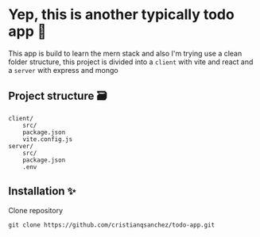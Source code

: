 # Yep, this is another typically todo app :memo:

This app is build to learn the mern stack and also I'm trying use a clean folder structure, this project is divided into a `client` with vite and react and a `server` with express and mongo

## Project structure :card_file_box:
```
client/
	src/
	package.json
	vite.config.js
server/
	src/
	package.json
	.env
```

## Installation :sparkles:

Clone repository
```
git clone https://github.com/cristianqsanchez/todo-app.git
```